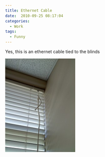 ```yaml
---
title: Ethernet Cable
date:  2010-09-25 08:17:04
categories:
  - Work
tags:
  - Funny
---
```


Yes, this is an ethernet cable tied to the blinds

<a href="/assets/images/posts/2010/09/20100706122310.jpg" rel="shadowbox"><img class="alignnone size-medium wp-image-783" title="Ethernet cable" src="/assets/images/posts/2010/09/20100706122310-225x300.jpg" alt="" width="225" height="300" /></a>
